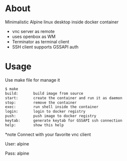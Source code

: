 # About

Minimalistic Alpine linux desktop inside docker container
* vnc server as remote
* uses openbox as WM 
* Terminator as terminal client
* SSH client supports GSSAPI auth

# Usage

Use make file for manage it
```bash
$ make
build:		 build image from source
start:		 create the container and run it as daemon
stop:   	 remove the container
exec:   	 run shell inside the container
login:  	 login to docker registry
push:   	 push image to docker registry
keytab:		 generate keytab for GSSAPI ssh connection
help:   	 show this help
```

*note Connect with your favorite vnc client

User: alpine

Pass: alpine
